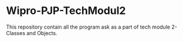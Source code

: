 # Wipro-PJP-TechModul2
This repository contain all the program ask as a part of tech module 2-Classes and Objects.
